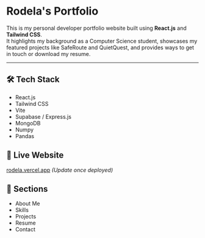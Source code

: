 # Rodela's Portfolio

This is my personal developer portfolio website built using **React.js** and **Tailwind CSS**.  
It highlights my background as a Computer Science student, showcases my featured projects like SafeRoute and QuietQuest, and provides ways to get in touch or download my resume.

---

## 🛠 Tech Stack
- React.js
- Tailwind CSS
- Vite
- Supabase / Express.js
- MongoDB
- Numpy
- Pandas

## 🔗 Live Website
[rodela.vercel.app](https://rodela.vercel.app) *(Update once deployed)*

## 📂 Sections
- About Me
- Skills
- Projects
- Resume
- Contact